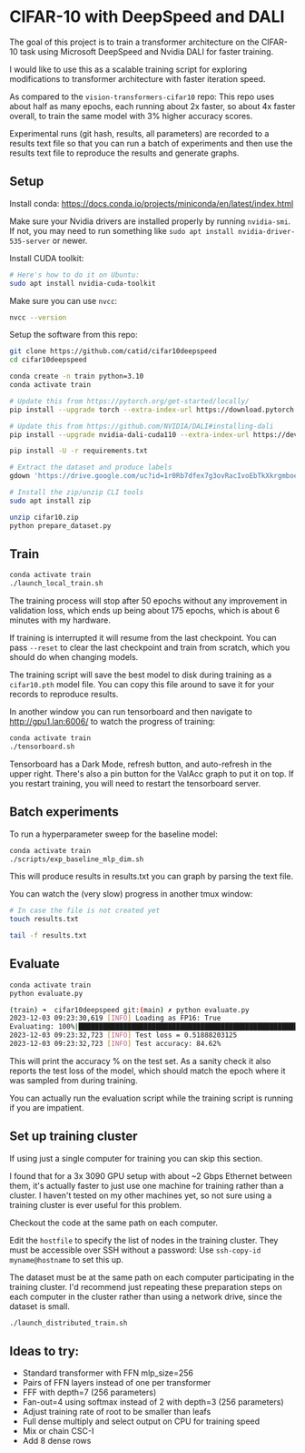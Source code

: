 # CIFAR-10 with DeepSpeed and DALI

The goal of this project is to train a transformer architecture on the CIFAR-10 task using Microsoft DeepSpeed and Nvidia DALI for faster training.

I would like to use this as a scalable training script for exploring modifications to transformer architecture with faster iteration speed.

As compared to the `vision-transformers-cifar10` repo: This repo uses about half as many epochs, each running about 2x faster, so about 4x faster overall, to train the same model with 3% higher accuracy scores.

Experimental runs (git hash, results, all parameters) are recorded to a results text file so that you can run a batch of experiments and then use the results text file to reproduce the results and generate graphs.

## Setup

Install conda: https://docs.conda.io/projects/miniconda/en/latest/index.html

Make sure your Nvidia drivers are installed properly by running `nvidia-smi`.  If not, you may need to run something like `sudo apt install nvidia-driver-535-server` or newer.

Install CUDA toolkit:

```bash
# Here's how to do it on Ubuntu:
sudo apt install nvidia-cuda-toolkit
```

Make sure you can use `nvcc`:

```bash
nvcc --version
```

Setup the software from this repo:

```bash
git clone https://github.com/catid/cifar10deepspeed
cd cifar10deepspeed

conda create -n train python=3.10
conda activate train

# Update this from https://pytorch.org/get-started/locally/
pip install --upgrade torch --extra-index-url https://download.pytorch.org/whl/cu118

# Update this from https://github.com/NVIDIA/DALI#installing-dali
pip install --upgrade nvidia-dali-cuda110 --extra-index-url https://developer.download.nvidia.com/compute/redist

pip install -U -r requirements.txt

# Extract the dataset and produce labels
gdown 'https://drive.google.com/uc?id=1r0Rb7dfex7g3ovRacIvoEbTkXkrgmboe'

# Install the zip/unzip CLI tools
sudo apt install zip

unzip cifar10.zip
python prepare_dataset.py
```


## Train

```bash
conda activate train
./launch_local_train.sh
```

The training process will stop after 50 epochs without any improvement in validation loss, which ends up being about 175 epochs, which is about 6 minutes with my hardware.

If training is interrupted it will resume from the last checkpoint.  You can pass `--reset` to clear the last checkpoint and train from scratch, which you should do when changing models.

The training script will save the best model to disk during training as a `cifar10.pth` model file.  You can copy this file around to save it for your records to reproduce results.

In another window you can run tensorboard and then navigate to http://gpu1.lan:6006/ to watch the progress of training:

```bash
conda activate train
./tensorboard.sh
```

Tensorboard has a Dark Mode, refresh button, and auto-refresh in the upper right.  There's also a pin button for the ValAcc graph to put it on top.  If you restart training, you will need to restart the tensorboard server.


## Batch experiments

To run a hyperparameter sweep for the baseline model:

```bash
conda activate train
./scripts/exp_baseline_mlp_dim.sh
```

This will produce results in results.txt you can graph by parsing the text file.

You can watch the (very slow) progress in another tmux window:

```bash
# In case the file is not created yet
touch results.txt

tail -f results.txt
```


## Evaluate

```bash
conda activate train
python evaluate.py

(train) ➜  cifar10deepspeed git:(main) ✗ python evaluate.py
2023-12-03 09:23:30,619 [INFO] Loading as FP16: True
Evaluating: 100%|███████████████████████████████████████████████████████████████████████████████████████████████████| 10000/10000 [00:01<00:00, 6074.96it/s]
2023-12-03 09:23:32,723 [INFO] Test loss = 0.51888203125
2023-12-03 09:23:32,723 [INFO] Test accuracy: 84.62%
```

This will print the accuracy % on the test set.  As a sanity check it also reports the test loss of the model, which should match the epoch where it was sampled from during training.

You can actually run the evaluation script while the training script is running if you are impatient.


## Set up training cluster

If using just a single computer for training you can skip this section.

I found that for a 3x 3090 GPU setup with about ~2 Gbps Ethernet between them, it's actually faster to just use one machine for training rather than a cluster.  I haven't tested on my other machines yet, so not sure using a training cluster is ever useful for this problem.

Checkout the code at the same path on each computer.

Edit the `hostfile` to specify the list of nodes in the training cluster.  They must be accessible over SSH without a password: Use `ssh-copy-id myname@hostname` to set this up.

The dataset must be at the same path on each computer participating in the training cluster.  I'd recommend just repeating these preparation steps on each computer in the cluster rather than using a network drive, since the dataset is small.

```bash
./launch_distributed_train.sh
```


## Ideas to try:

* Standard transformer with FFN mlp_size=256
* Pairs of FFN layers instead of one per transformer
* FFF with depth=7 (256 parameters)
* Fan-out=4 using softmax instead of 2 with depth=3 (256 parameters)
* Adjust training rate of root to be smaller than leafs
* Full dense multiply and select output on CPU for training speed
* Mix or chain CSC-I
* Add 8 dense rows
